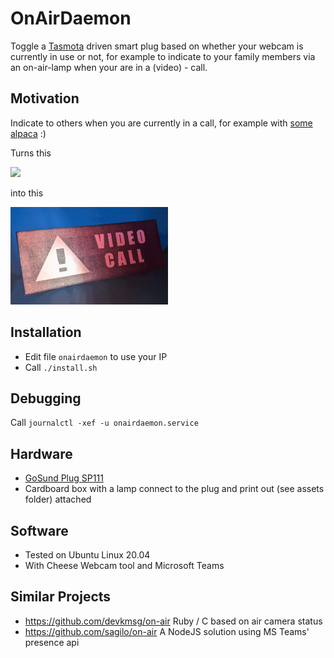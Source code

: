 # OnAirDaemon

Toggle a [Tasmota](http://tasmota.info/) driven smart plug based on whether your webcam is currently in use or not, for example to indicate to your family members via an on-air-lamp when your are in a (video) - call.


## Motivation

Indicate to others when you are currently in a call, for example with [some alpaca](https://alpaca-calling.com/) :)

Turns this

[<img src="https://alpaca-calling.com/wp-content/uploads/2020/04/Teams_Screenshot-980x592.png" width="50%">](https://alpaca-calling.com/)

into this

<img src="https://github.com/amenk/OnAirDaemon/raw/master/assets/demo.gif" width="50%">

## Installation

* Edit file `onairdaemon` to use your IP
* Call `./install.sh`

## Debugging

Call `journalctl -xef -u onairdaemon.service`

## Hardware

* [GoSund Plug SP111](https://www.amazon.de/Gosund-Steckdosen-erforderlich-Stromverbrauch-Fernsteurung/dp/B085RFKVW4/)
* Cardboard box with a lamp connect to the plug and print out (see assets folder) attached

## Software

* Tested on Ubuntu Linux 20.04
* With Cheese Webcam tool and Microsoft Teams

## Similar Projects

* https://github.com/devkmsg/on-air Ruby / C based on air camera status
* https://github.com/sagilo/on-air A NodeJS solution using MS Teams' presence api
